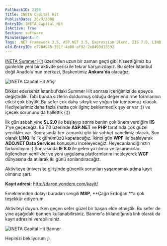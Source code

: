 ```yaml
---
FallbackID: 2198
Title: INETA Capital Hit
PublishDate: 26/9/2008
EntryID: INETA_Capital_Hit
IsActive: True
Section: software
MinutesSpent: 0
Tags: .NET Framework 3.5, ASP.NET 3.5, Expression Blend, IIS 7.0, LINQ, Seminer, Silverlight 2.0, Visual Basic 2008, Visual Studio 2008, WCF, WPF, Visual Basic .NET, ASP.NET
old.EntryID: e7784945-391f-4e80-af92-2e8499d13592
---
```

[INETA Summer
Hit](http://daron.yondem.com/tr/post/7a13b13a-ce73-4ca0-b106-5da96c78a08c)
üzerinden uzun bir zaman geçti gibi hissettiğimiz bu günlerde yeni bir
aktivite serisi ile tekrar karşınızdayız. Bu sefer İstanbul değil
Anadolu'nun merkezi, Başkentimiz **Ankara'da** olacağız.

![INETA Capital Hit
Afişi](media/INETA_Capital_Hit/inetacapitalhit.jpg)

Dikkat ederseniz İstanbul'daki Summer Hit sonrası içeriğimizi de epeyce
değiştirdik. Tabi bunda sizlerin doldurmuş olduğu değerlendirme
formlarının etkisi çok büyük. Bu sefer çok daha sıkışık ve yoğun bir
tempomuz olacak. Hediyelerimiz daha fazla (hatta çok ilginç beklenmedik
şeyler var :)) ve içecek sorununu da hallettik (:))

İlk gün sabah yine **SL 2.0** ile başlayıp sonra benim çok önem verdiğim
**IIS 7**'ye geçeceğiz. IIS 7.0 üzerinde **ASP.NET** ve **PHP**
tarafında çok güzel yenilikler var. Sonrasında her zamanki gibi bir
sohbet panelimiz olacak. Son olarak **LINQ** ile ilk günümüzü
kapatacağız. İkinci gün **WPF** ile başlayarak **ADO.NET Data Services**
konusunu inceleyeceğiz. Heyecanlandığınızın farkındayım :) Sonrasında
**IE 8.0** ile gelen yazılımcı ve tasarımcıları ilgilendiren yenilikler
ve yeni uygulama platformlarını inceleyerek **WCF** dünyasına da
atılarak iki günü sonlandıracağız.

Aktiviteye üniversite girişinde güvenlik sorunları yaşamamak adına kayıt
olmanız şart.

**Kayıt adresi:** <http://daron.yondem.com/kayit/>

Emeklerinden dolayı buradan sevgili **MSP**, **Çağrı Erdoğan'**a çok
teşekkür ediyorum.

Aktiviteyi duyururken geçen sefer güzel bir başarı elde etmiştik. Bu
sefer de yine aşağıdaki bannerı kullanabilirsiniz. Banner'a
tıklandığında link olarak da kayıt adresini verebilirsiniz.

![INETA Capital Hit
Banner](media/INETA_Capital_Hit/inetacapilathit_468_60.jpg)

Hepinizi bekliyorum ;)


